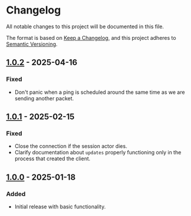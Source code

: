 # Changelog

All notable changes to this project will be documented in this file.

The format is based on [Keep a Changelog](https://keepachangelog.com/en/1.1.0/),
and this project adheres to [Semantic Versioning](https://semver.org/spec/v2.0.0.html).

## [1.0.2] - 2025-04-16

### Fixed
- Don't panic when a ping is scheduled around the same time as we are sending
  another packet.

## [1.0.1] - 2025-02-15

### Fixed
- Close the connection if the session actor dies.
- Clarify documentation about `updates` properly functioning only in the process that created the client.

## [1.0.0] - 2025-01-18

### Added
- Initial release with basic functionality.

[Unreleased]: https://github.com/sbergen/spoke/compare/v1.0.2...HEAD
[1.0.2]: https://github.com/sbergen/spoke/releases/tag/v1.0.2
[1.0.1]: https://github.com/sbergen/spoke/releases/tag/v1.0.1
[1.0.0]: https://github.com/sbergen/spoke/releases/tag/v1.0.0